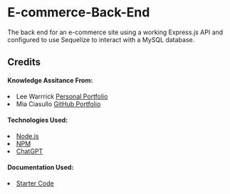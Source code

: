 # E-commerce-Back-End
The back end for an e-commerce site using a working Express.js API and configured to use Sequelize to interact with a MySQL database.

## Credits

#### Knowledge Assitance From:
<li>Lee Warrrick <a href="https://leewarrick.com/">Personal Portfolio</a></li>
<li>Mia Ciasullo <a href="https://github.com/miacias">GitHub Portfolio</a></li>

#### Technologies Used:
<li><a href="https://nodejs.org/en/">Node.js</a></li>
<li><a href="https://www.npmjs.com/package/express">NPM</a></li>
<li><a href="https://chat.openai.com/">ChatGPT</a></li>

#### Documentation Used:
<li><a href="https://github.com/coding-boot-camp/fantastic-umbrella/tree/main/Develop">Starter Code</a></li>